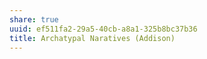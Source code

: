 ```yaml
---
share: true
uuid: ef511fa2-29a5-40cb-a8a1-325b8bc37b36
title: Archatypal Naratives (Addison)
---
```

